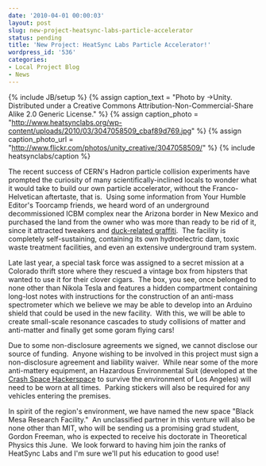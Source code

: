 ```yaml
---
date: '2010-04-01 00:00:03'
layout: post
slug: new-project-heatsync-labs-particle-accelerator
status: pending
title: 'New Project: HeatSync Labs Particle Accelerator!'
wordpress_id: '536'
categories:
- Local Project Blog
- News
---
```


{% include JB/setup %}
{% assign caption_text = "Photo by →Unity. Distributed under a Creative Commons Attribution-Non-Commercial-Share Alike 2.0 Generic License." %}
{% assign caption_photo = "http://www.heatsynclabs.org/wp-content/uploads/2010/03/3047058509_cbaf89d769.jpg" %}
{% assign caption_photo_url = "http://www.flickr.com/photos/unity_creative/3047058509/" %}
{% include heatsynclabs/caption %}

The recent success of CERN's Hadron particle collision experiments have prompted the curiosity of many scientifically-inclined locals to wonder what it would take to build our own particle accelerator, without the Franco-Helvetican aftertaste, that is.  Using some information from Your Humble Editor's Toorcamp friends, we heard word of an underground decommissioned ICBM complex near the Arizona border in New Mexico and purchased the land from the owner who was more than ready to be rid of it, since it attracted tweakers and [duck-related graffiti](http://www.flickr.com/photos/mattw/3695047605/).  The facility is completely self-sustaining, containing its own hydroelectric dam, toxic waste treatment facilities, and even an extensive underground tram system.

Late last year, a special task force was assigned to a secret mission at a Colorado thrift store where they rescued a vintage box from hipsters that wanted to use it for their clover cigars.  The box, you see, once belonged to none other than Nikola Tesla and features a hidden compartment containing long-lost notes with instructions for the construction of an anti-mass spectrometer which we believe we may be able to develop into an Arduino shield that could be used in the new facility.  With this, we will be able to create small-scale resonance cascades to study collisions of matter and anti-matter and finally get some goram flying cars!

Due to some non-disclosure agreements we signed, we cannot disclose our source of funding.  Anyone wishing to be involved in this project must sign a non-disclosure agreement and liability waiver.  While near some of the more anti-mattery equipment, an Hazardous Environmental Suit (developed at the [Crash Space Hackerspace](http://blog.crashspace.org/) to survive the environment of Los Angeles) will need to be worn at all times.  Parking stickers will also be required for any vehicles entering the premises.

In spirit of the region's environment, we have named the new space "Black Mesa Research Facility."  An unclassified partner in this venture will also be none other than MIT, who will be sending us a promising  grad student, Gordon Freeman, who is expected to receive his doctorate in Theoretical  Physics this June.  We look forward to having him join the ranks of HeatSync Labs and I'm sure we'll put his education to good use!
